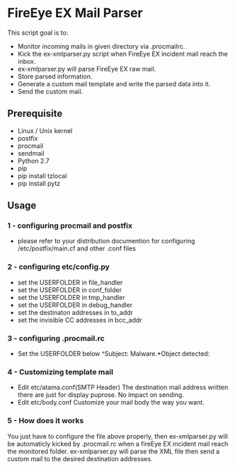# FireEye EX Mail Parser

This script goal is to:

- Monitor incoming mails in given directory via .procmailrc.
- Kick the ex-xmlparser.py script when FireEye EX incident mail reach the inbox.
- ex-xmlparser.py will parse FireEye EX raw mail.
- Store parsed information.
- Generate a custom mail template and write the parsed data into it.
- Send the custom mail.

## Prerequisite

- Linux / Unix kernel
- postfix
- procmail
- sendmail
- Python 2.7
- pip
- pip install tzlocal
- pip install pytz

## Usage

### 1 - configuring procmail and postfix
- please refer to your distribution documention for configuring /etc/postfix/main.cf and other .conf files

### 2 - configuring etc/config.py 
- set the USERFOLDER in file_handler
- set the USERFOLDER in conf_folder 
- set the USERFOLDER in tmp_handler
- set the USERFOLDER in debug_handler
- set the destinaton addresses in to_addr
- set the invisible CC addresses in bcc_addr 


### 3 - configuring .procmail.rc
- Set the USERFOLDER below ^Subject: Malware.*Object detected:


### 4 - Customizing template mail
- Edit etc/atama.conf(SMTP Header) The destination mail address written there are just for display puprose. No impact on sending.
- Edit etc/body.conf Customize your mail body the way you want.

### 5 - How does it works

You just have to configure the file above properly, then ex-xmlparser.py will be automaticly kicked by .procmail.rc when a fireEye EX incident mail reach the monitored folder. ex-xmlparser.py will parse the XML file then send a custom mail to the desired destination addresses.
